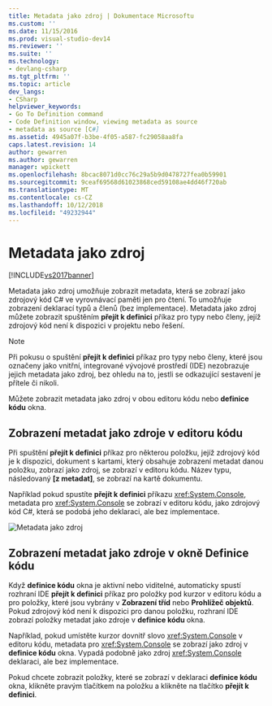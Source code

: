 ```yaml
---
title: Metadata jako zdroj | Dokumentace Microsoftu
ms.custom: ''
ms.date: 11/15/2016
ms.prod: visual-studio-dev14
ms.reviewer: ''
ms.suite: ''
ms.technology:
- devlang-csharp
ms.tgt_pltfrm: ''
ms.topic: article
dev_langs:
- CSharp
helpviewer_keywords:
- Go To Definition command
- Code Definition window, viewing metadata as source
- metadata as source [C#]
ms.assetid: 4945a07f-b3be-4f05-a587-fc29058aa8fa
caps.latest.revision: 14
author: gewarren
ms.author: gewarren
manager: wpickett
ms.openlocfilehash: 8bcac8071d0cc76c29a5b9d0478727fea0b59901
ms.sourcegitcommit: 9ceaf69568d61023868ced59108ae4dd46f720ab
ms.translationtype: MT
ms.contentlocale: cs-CZ
ms.lasthandoff: 10/12/2018
ms.locfileid: "49232944"
---
```

# <a name="metadata-as-source"></a>Metadata jako zdroj
[!INCLUDE[vs2017banner](../includes/vs2017banner.md)]

Metadata jako zdroj umožňuje zobrazit metadata, která se zobrazí jako zdrojový kód C# ve vyrovnávací paměti jen pro čtení. To umožňuje zobrazení deklarací typů a členů (bez implementace). Metadata jako zdroj můžete zobrazit spuštěním **přejít k definici** příkaz pro typy nebo členy, jejíž zdrojový kód není k dispozici v projektu nebo řešení.  
  
> [!NOTE]
>  Při pokusu o spuštění **přejít k definici** příkaz pro typy nebo členy, které jsou označeny jako vnitřní, integrované vývojové prostředí (IDE) nezobrazuje jejich metadata jako zdroj, bez ohledu na to, jestli se odkazující sestavení je přítele či nikoli.  
  
 Můžete zobrazit metadata jako zdroj v obou editoru kódu nebo **definice kódu** okna.  
  
## <a name="viewing-metadata-as-source-in-the-code-editor"></a>Zobrazení metadat jako zdroje v editoru kódu  
 Při spuštění **přejít k definici** příkaz pro některou položku, jejíž zdrojový kód je k dispozici, dokument s kartami, který obsahuje zobrazení metadat danou položku, zobrazí jako zdroj, se zobrazí v editoru kódu. Název typu, následovaný **[z metadat]**, se zobrazí na kartě dokumentu.  
  
 Například pokud spustíte **přejít k definici** příkazu <xref:System.Console>, metadata pro <xref:System.Console> se zobrazí v editoru kódu, jako zdrojový kód C#, která se podobá jeho deklaraci, ale bez implementace.  
  
 ![Metadata jako zdroj](../csharp-ide/media/metadatasource.png "MetadataSource")  
  
## <a name="viewing-metadata-as-source-in-the-code-definition-window"></a>Zobrazení metadat jako zdroje v okně Definice kódu  
 Když **definice kódu** okna je aktivní nebo viditelné, automaticky spustí rozhraní IDE **přejít k definici** příkaz pro položky pod kurzor v editoru kódu a pro položky, které jsou vybrány v  **Zobrazení tříd** nebo **Prohlížeč objektů**. Pokud zdrojový kód není k dispozici pro danou položku, rozhraní IDE zobrazí položky metadat jako zdroje v **definice kódu** okna.  
  
 Například, pokud umístěte kurzor dovnitř slovo <xref:System.Console> v editoru kódu, metadata pro <xref:System.Console> se zobrazí jako zdroj v **definice kódu** okna. Vypadá podobně jako zdroj <xref:System.Console> deklaraci, ale bez implementace.  
  
 Pokud chcete zobrazit položky, které se zobrazí v deklaraci **definice kódu** okna, klikněte pravým tlačítkem na položku a klikněte na tlačítko **přejít k definici**.